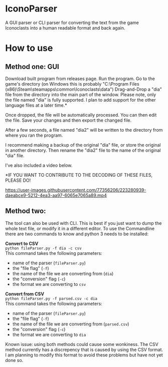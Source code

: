 # IconoParser
A GUI parser or CLI parser for converting the text from the game Iconoclasts into a human readable format and back again.

# How to use
## Method one: GUI
Download built program from releases page. 
Run the program. Go to the game's directory (on Windows this is probably "C:\Program Files (x86)\Steam\steamapps\common\Iconoclasts\data\")
Drag-and-Drop a "dia" file from the directory into the main part of the window. Please note, only the file named "dia" is fully supported. I plan to add support for the other language files at a later time.*

Once dropped, the file will be automatically processed. You can then edit the file. Save your changes and then export the changed file.

After a few seconds, a file named "dia2" will be written to the directory from where you ran the program.

I recommend making a backup of the original "dia" file, or store the original in another directory. Then rename the "dia2" file to the name of the original "dia" file.

I've also included a video below.

*IF YOU WANT TO CONTRIBUTE TO THE DECODING OF THESE FILES, PLEASE DO!

https://user-images.githubusercontent.com/77356206/223280939-daeabce9-5212-4ea3-aa97-6065e7065a89.mp4

## Method two:
The tool can also be used with CLI. This is best if you just want to dump the whole text file, or modify it in a different editor.
To use the Commandline there are two commands to know and python 3 needs to be installed:

**Convert to CSV**<br>
`python fileParser.py -f dia -c csv`<br>
This command takes the following parameters:<br>
- name of the parser (`fileParser.py`) 
- the "file flag" (`-f`) 
- the name of the file we are converting from (`dia`)
- the "conversion" flag (`-c`) 
- the format we are converting to `csv`

**Convert from CSV**<br>
`python fileParser.py -f parsed.csv -c dia`<br>
This command takes the following parameters:<br>
- name of the parser (`fileParser.py`)
- the "file flag" (`-f`)
- the name of the file we are converting from (`parsed.csv`)
- the "conversion" flag (`-c`)
- the format we are converting to `dia`

Known issue: using both methods could cause some wonkiness. The CSV method currently has a discrepency that is caused by using the CSV format. I am planning to modify this format to avoid these problems but have not yet done so.
